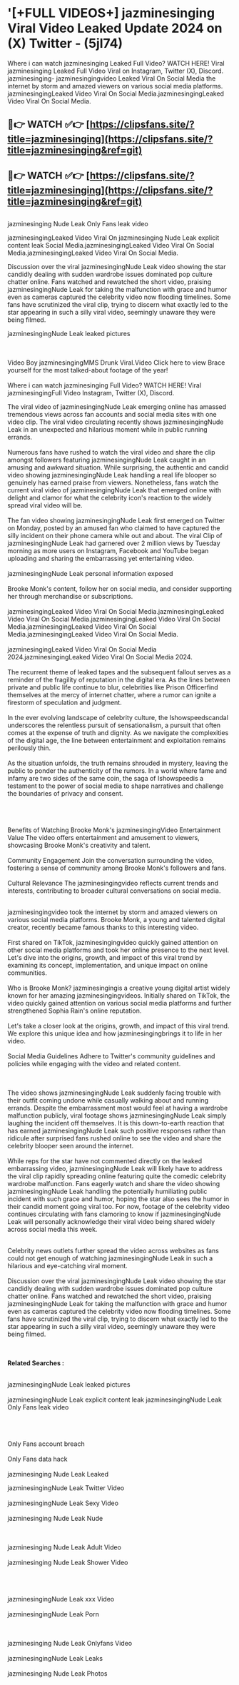 #  '[+FULL VIDEOS+] jazminesinging Viral Video Leaked Update 2024 on (X) Twitter - (5jl74)

Where i can watch jazminesinging Leaked Full Video? WATCH HERE! Viral jazminesinging Leaked Full Video Viral on Instagram, Twitter (X), Discord.
jazminesinging- jazminesingingvideo Leaked Viral On Social Media the internet by storm and amazed viewers on various social media platforms.
jazminesingingLeaked Video Viral On Social Media.jazminesingingLeaked Video Viral On Social Media.




## 🔴👉 WATCH ✅👉 [https://clipsfans.site/?title=jazminesinging](https://clipsfans.site/?title=jazminesinging&ref=git)


## 🔴👉 WATCH ✅👉 [https://clipsfans.site/?title=jazminesinging](https://clipsfans.site/?title=jazminesinging&ref=git)
##


jazminesinging Nude Leak Only Fans leak video 


jazminesingingLeaked Video Viral On  jazminesinging Nude Leak explicit content leak Social Media.jazminesingingLeaked Video Viral On Social Media.jazminesingingLeaked Video Viral On Social Media.



Discussion over the viral jazminesingingNude Leak video showing the star candidly dealing with sudden wardrobe issues dominated pop culture chatter online. Fans watched and rewatched the short video, praising jazminesingingNude Leak for taking the malfunction with grace and humor even as cameras captured the celebrity video now flooding timelines. Some fans have scrutinized the viral clip, trying to discern what exactly led to the star appearing in such a silly viral video, seemingly unaware they were being filmed.


jazminesingingNude Leak leaked pictures


  <br>

  <br>
Video Boy jazminesingingMMS Drunk Viral.Video Click here to view Brace yourself for the most talked-about footage of the year!
<br><br>
Where i can watch jazminesinging Full Video? WATCH HERE! Viral jazminesingingFull Video Instagram, Twitter (X), Discord.

The viral video of jazminesingingNude Leak emerging online has amassed tremendous views across fan accounts and social media sites with one video clip. The viral video circulating recently shows jazminesingingNude Leak in an unexpected and hilarious moment while in public running errands.
<br><br>
Numerous fans have rushed to watch the viral video and share the clip amongst followers featuring jazminesingingNude Leak caught in an amusing and awkward situation. While surprising, the authentic and candid video showing jazminesingingNude Leak handling a real life blooper so genuinely has earned praise from viewers. Nonetheless, fans watch the current viral video of jazminesingingNude Leak that emerged online with delight and clamor for what the celebrity icon's reaction to the widely spread viral video will be.
<br><br>
The fan video showing jazminesingingNude Leak first emerged on Twitter on Monday, posted by an amused fan who claimed to have captured the silly incident on their phone camera while out and about. The viral Clip of jazminesingingNude Leak had garnered over 2 million views by Tuesday morning as more users on Instagram, Facebook and YouTube began uploading and sharing the embarrassing yet entertaining video.
<br><br>
jazminesingingNude Leak personal information exposed
<br><br>
Brooke Monk's content, follow her on social media, and consider supporting her through merchandise or subscriptions.
<br><br>
jazminesingingLeaked Video Viral On Social Media.jazminesingingLeaked Video Viral On Social Media.jazminesingingLeaked Video Viral On Social Media.jazminesingingLeaked Video Viral On Social Media.jazminesingingLeaked Video Viral On Social Media.
<br><br>
jazminesingingLeaked Video Viral On Social Media 2024.jazminesingingLeaked Video Viral On Social Media 2024.
<br><br>
The recurrent theme of leaked tapes and the subsequent fallout serves as a reminder of the fragility of reputation in the digital era. As the lines between private and public life continue to blur, celebrities like Prison Officerfind themselves at the mercy of internet chatter, where a rumor can ignite a firestorm of speculation and judgment.
<br><br>
In the ever evolving landscape of celebrity culture, the Ishowspeedscandal underscores the relentless pursuit of sensationalism, a pursuit that often comes at the expense of truth and dignity. As we navigate the complexities of the digital age, the line between entertainment and exploitation remains perilously thin.
<br><br>
As the situation unfolds, the truth remains shrouded in mystery, leaving the public to ponder the authenticity of the rumors. In a world where fame and infamy are two sides of the same coin, the saga of Ishowspeedis a testament to the power of social media to shape narratives and challenge the boundaries of privacy and consent.
<br><br>

<br><br>
Benefits of Watching Brooke Monk's jazminesingingVideo Entertainment Value The video offers entertainment and amusement to viewers, showcasing Brooke Monk's creativity and talent.
<br><br>
Community Engagement Join the conversation surrounding the video, fostering a sense of community among Brooke Monk's followers and fans.
<br><br>
Cultural Relevance The jazminesingingvideo reflects current trends and interests, contributing to broader cultural conversations on social media.
<br><br>


jazminesingingvideo took the internet by storm and amazed viewers on various social media platforms. Brooke Monk, a young and talented digital creator, recently became famous thanks to this interesting video.
<br><br>
First shared on TikTok, jazminesingingvideo quickly gained attention on other social media platforms and took her online presence to the next level. Let's dive into the origins, growth, and impact of this viral trend by examining its concept, implementation, and unique impact on online communities.
<br><br>
Who is Brooke Monk? jazminesingingis a creative young digital artist widely known for her amazing jazminesingingvideos. Initially shared on TikTok, the video quickly gained attention on various social media platforms and further strengthened Sophia Rain's online reputation.
<br><br>
Let's take a closer look at the origins, growth, and impact of this viral trend. We explore this unique idea and how jazminesingingbrings it to life in her video.
<br><br>
Social Media Guidelines Adhere to Twitter's community guidelines and policies while engaging with the video and related content.


<br><br>
The video shows jazminesingingNude Leak suddenly facing trouble with their outfit coming undone while casually walking about and running errands. Despite the embarrassment most would feel at having a wardrobe malfunction publicly, viral footage shows jazminesingingNude Leak simply laughing the incident off themselves. It is this down-to-earth reaction that has earned jazminesingingNude Leak such positive responses rather than ridicule after surprised fans rushed online to see the video and share the celebrity blooper seen around the internet.
<br><br>
While reps for the star have not commented directly on the leaked embarrassing video, jazminesingingNude Leak will likely have to address the viral clip rapidly spreading online featuring quite the comedic celebrity wardrobe malfunction. Fans eagerly watch and share the video showing jazminesingingNude Leak handling the potentially humiliating public incident with such grace and humor, hoping the star also sees the humor in their candid moment going viral too. For now, footage of the celebrity video continues circulating with fans clamoring to know if jazminesingingNude Leak will personally acknowledge their viral video being shared widely across social media this week.
<br><br>

Celebrity news outlets further spread the video across websites as fans could not get enough of watching jazminesingingNude Leak in such a hilarious and eye-catching viral moment.
<br><br>
Discussion over the viral jazminesingingNude Leak video showing the star candidly dealing with sudden wardrobe issues dominated pop culture chatter online. Fans watched and rewatched the short video, praising jazminesingingNude Leak for taking the malfunction with grace and humor even as cameras captured the celebrity video now flooding timelines. Some fans have scrutinized the viral clip, trying to discern what exactly led to the star appearing in such a silly viral video, seemingly unaware they were being filmed.


<br><br>
<strong>Related Searches :</strong>
<br><br>

jazminesingingNude Leak leaked pictures
<br><br>
jazminesingingNude Leak explicit content leak
jazminesingingNude Leak Only Fans leak video
<br><br>

<br><br>
Only Fans account breach
<br><br>
Only Fans data hack
<br><br>
jazminesinging Nude Leak Leaked

jazminesingingNude Leak Twitter Video
<br><br>
jazminesingingNude Leak Sexy Video
<br><br>
jazminesinging Nude Leak Nude

<br><br>
jazminesinging Nude Leak Adult Video
<br><br>
jazminesinging Nude Leak Shower Video
<br><br>

<br><br>
jazminesingingNude Leak xxx Video
<br><br>
jazminesingingNude Leak Porn

<br><br>
jazminesinging Nude Leak Onlyfans Video
<br><br>
jazminesingingNude Leak Leaks
<br><br>
jazminesinging Nude Leak Photos